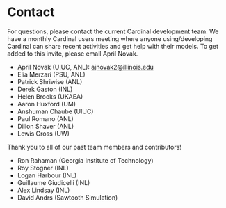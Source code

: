 # Contact

For questions, please contact the current Cardinal development team. We have a monthly
Cardinal users meeting where anyone using/developing Cardinal can share recent activities
and get help with their models. To get added to this invite, please email April Novak.

- April Novak (UIUC, ANL): ajnovak2@illinois.edu
- Elia Merzari (PSU, ANL)
- Patrick Shriwise (ANL)
- Derek Gaston (INL)
- Helen Brooks (UKAEA)
- Aaron Huxford (UM)
- Anshuman Chaube (UIUC)
- Paul Romano (ANL)
- Dillon Shaver (ANL)
- Lewis Gross (UW)

Thank you to all of our past team members and contributors!

- Ron Rahaman (Georgia Institute of Technology)
- Roy Stogner (INL)
- Logan Harbour (INL)
- Guillaume Giudicelli (INL)
- Alex Lindsay (INL)
- David Andrs (Sawtooth Simulation)
